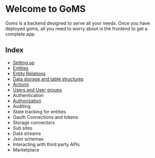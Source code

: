 # Welcome to GoMS

Goms is a backend designed to serve all your needs. Once you have deployed goms, all you need to worry about is the frontend to get a complete app.

## Index

- [Setting up](settingup.md)
- [Entities](entities.md)
- [Entity Relations](entity_relations.md)
- [Data storage and table structures](data_storage.md)
- [Actions](actions.md)
- [Users and User groups](users_and_usergroups.md)
- Authentication
- [Authorization](authorization.md)
- Auditing
- State tracking for entities
- Oauth Connections and tokens
- Storage connectors
- Sub sites
- Data streams
- Json schemas
- Interacting with third party APIs
- Marketplace